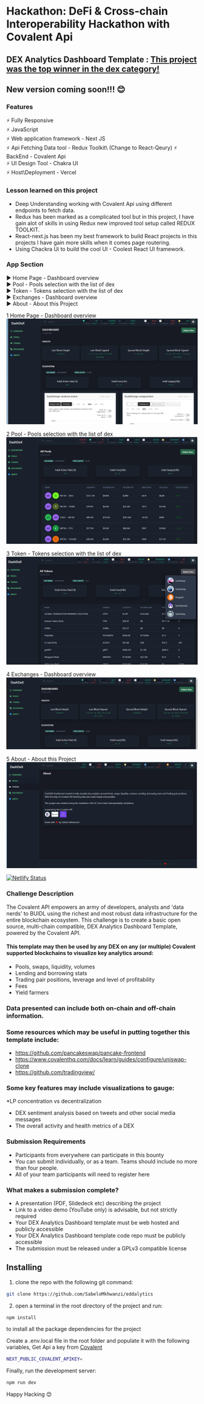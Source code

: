 # Hackathon: DeFi & Cross-chain Interoperability Hackathon with Covalent Api
## DEX Analytics Dashboard Template : [This project was the top winner in the dex category!](https://www.covalenthq.com/blog/gitcoin-winners-announcement/)

## New version coming soon!!! 😊  

### Features
 :zap: Fully Responsive\
 :zap: JavaScript\
 :zap: Web application framework - Next JS\
 :zap: Api Fetching Data tool - Redux Toolkit\ (Change to React-Qeury)
 :zap: BackEnd  - Covalent Api\
 :zap: UI Design Tool - Chakra UI      
 :zap: Host\Deployment - Vercel
 

### Lesson learned on this project
* Deep Understanding working with Covalent Api using different endpoints to fetch data.
* Redux has been marked as a complicated tool but in this project, I have gain alot of skills in using Redux new improved tool setup called REDUX TOOLKIT.
* React-next.js has been my best framework to build React projects in this projects I have gain more skills when it comes page routering. 
* Using Chackra Ui to build the cool UI - Coolest React UI framework.  

### App Section
:arrow_forward: Home Page - Dashboard overview\
:arrow_forward: Pool - Pools selection with the list of dex\
:arrow_forward: Token - Tokens selection with the list of dex\
:arrow_forward: Exchanges - Dashboard overview\
:arrow_forward: About - About this Project

1 Home Page - Dashboard overview\
![defi_DexSwap](https://github.com/SabeloMkhwanzi/dex-dashboard-covalent-dapp/blob/main/public/DEX-Analytics-Template-SabeloMkhwanzi-dashboard1.jpg)


2 Pool - Pools selection with the list of dex\
![defi_DexSwap](https://github.com/SabeloMkhwanzi/dex-dashboard-covalent-dapp/blob/main/public/DEX-Analytics-Template-SabeloMkhwanzi.jpg)


3 Token - Tokens selection with the list of dex\
![defi_DexSwap](https://github.com/SabeloMkhwanzi/dex-dashboard-covalent-dapp/blob/main/public/DEX-Analytics-Template-SabeloMkhwanzi-tokens1.jpg)


4 Exchanges - Dashboard overview\
![defi_DexSwap](https://github.com/SabeloMkhwanzi/dex-dashboard-covalent-dapp/blob/main/public/DEX-Analytics-Template-SabeloMkhwanzi-dash.jpg)


5 About - About this Project
![defi_DexSwap](https://github.com/SabeloMkhwanzi/dex-dashboard-covalent-dapp/blob/main/public/DEX-Analytics-Template-SabeloMkhwanzi-about.jpg)

[![Netlify Status](https://api.netlify.com/api/v1/badges/8b0c16d5-5d47-4288-bf7b-5a08a29a8ee0/deploy-status)](https://app.netlify.com/sites/dexdashdapp/deploys)

### Challenge Description
The Covalent API empowers an army of developers, analysts and 'data nerds' to BUIDL using the richest and most robust data infrastructure for the entire blockchain ecosystem. This challenge is to create a basic open source, multi-chain compatible, DEX Analytics Dashboard Template, powered by the Covalent API.

#### This template may then be used by any DEX on any (or multiple) Covalent supported blockchains to visualize key analytics around:

* Pools, swaps, liquidity, volumes
* Lending and borrowing stats
* Trading pair positions, leverage and level of profitability
* Fees
* Yield farmers

### Data presented can include both on-chain and off-chain information.

### Some resources which may be useful in putting together this template include:

* https://github.com/pancakeswap/pancake-frontend
* https://www.covalenthq.com/docs/learn/guides/configure/uniswap-clone
* https://github.com/tradingview/

### Some key features may include visualizations to gauge:

*LP concentration vs decentralization
* DEX sentiment analysis based on tweets and other social media messages
* The overall activity and health metrics of a DEX

### Submission Requirements
* Participants from everywhere can participate in this bounty
* You can submit individually, or as a team. Teams should include no more than four people.
* All of your team participants will need to register here

### What makes a submission complete?
* A presentation (PDF, Slidedeck etc) describing the project
* Link to a video demo (YouTube only) is advisable, but not strictly required
* Your DEX Analytics Dashboard template must be web hosted and publicly accessible
* Your DEX Analytics Dashboard template code repo must be publicly accessible
* The submission must be released under a GPLv3 compatible license

## Installing

1. clone the repo with the following git command:

```bash
git clone https://github.com/SabeloMkhwanzi/eddalytics
```

2. open a terminal in the root directory of the project and run:

```bash
npm install
```

to install all the package dependencies for the project

Create a .env.local file in the root folder and populate it with the following variables, Get Api a key from [Covalent](https://www.covalenthq.com/)

```bash
NEXT_PUBLIC_COVALENT_APIKEY=
```


Finally, run the development server:

```bash
npm run dev
```

Happy Hacking 😊

